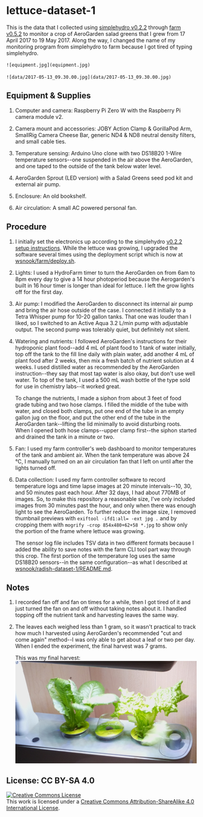 # lettuce-dataset-1

This is the data that I collected using
[simplehydro v0.2.2](https://github.com/wsnook/farm/releases/tag/v0.2.2) through
[farm v0.5.2](https://github.com/wsnook/farm/releases/tag/v0.5.2) to monitor a crop of AeroGarden
salad greens that I grew from 17 April 2017 to 19 May 2017. Along the way, I changed the name of my
monitoring program from simplehydro to farm because I got tired of typing simplehydro.

    ![equipment.jpg](equipment.jpg)

    ![data/2017-05-13_09.30.00.jpg](data/2017-05-13_09.30.00.jpg)

## Equipment & Supplies

1. Computer and camera: Raspberry Pi Zero W with the Raspberry Pi camera module v2.

3. Camera mount and accessories: JOBY Action Clamp & GorillaPod Arm, SmallRig Camera Cheese Bar,
   generic ND4 & ND8 neutral density filters, and small cable ties.

2. Temperature sensing: Arduino Uno clone with two DS18B20 1-Wire temperature sensors--one suspended
   in the air above the AeroGarden, and one taped to the outside of the tank below water level.

4. AeroGarden Sprout (LED version) with a Salad Greens seed pod kit and external air pump.

5. Enclosure: An old bookshelf.

6. Air circulation: A small AC powered personal fan.

## Procedure

1. I initially set the electronics up according to the simplehydro
   [v0.2.2 setup instructions](https://github.com/wsnook/farm/blob/v0.2.2/README.md). While the
   lettuce was growing, I upgraded the software several times using the deployment script which is
   now at [wsnook/farm/deploy.sh](https://github.com/wsnook/farm/blob/master/deploy.sh).

2. Lights: I used a HydroFarm timer to turn the AeroGarden on from 6am to 8pm every day to give a
   14 hour photoperiod because the Aerogarden's built in 16 hour timer is longer than ideal for
   lettuce. I left the grow lights off for the first day.

3. Air pump: I modified the AeroGarden to disconnect its internal air pump and bring the air hose
   outside of the case. I connected it initially to a Tetra Whisper pump for 10-20 gallon tanks.
   That one was louder than I liked, so I switched to an Active Aqua 3.2 L/min pump with adjustable
   output. The second pump was tolerably quiet, but definitely not silent.

4. Watering and nutrients: I followed AeroGarden's instructions for their hydroponic plant food--add
   4 mL of plant food to 1 tank of water initially, top off the tank to the fill line daily with
   plain water, add another 4 mL of plant food after 2 weeks, then mix a fresh batch of nutrient
   solution at 4 weeks. I used distilled water as recommended by the AeroGarden instruction--they
   say that most tap water is also okay, but don't use well water. To top of the tank, I used a
   500 mL wash bottle of the type sold for use in chemistry labs--it worked great.

   To change the nutrients, I made a siphon from about 3 feet of food grade tubing and two hose
   clamps. I filled the middle of the tube with water, and closed both clamps, put one end of the
   tube in an empty gallon jug on the floor, and put the other end of the tube in the AeroGarden
   tank--lifting the lid minimally to avoid disturbing roots. When I opened both hose clamps--upper
   clamp first--the siphon started and drained the tank in a minute or two.

5. Fan: I used my farm controller's web dashboard to monitor temperatures of the tank and ambient
   air. When the tank temperature was above 24 &deg;C, I manually turned on an air circulation fan
   that I left on until after the lights turned off.

6. Data collection: I used my farm controller software to record temperature logs and time lapse
   images at 20 minute intervals--10, 30, and 50 minutes past each hour. After 32 days, I had about
   770MB of images. So, to make this repository a reasonable size, I've only included images from
   30 minutes past the hour, and only when there was enough light to see the AeroGarden. To further
   reduce the image size, I removed thumbnail previews with
   `exiftool -ifd1:all= -ext jpg .`
   and by cropping them with
   `mogrify -crop 854x480+62+58 *.jpg`
   to show only the portion of the frame where lettuce was growing.

   The sensor log file includes TSV data in two different formats because I added the ability to
   save notes with the farm CLI tool part way through this crop. The first portion of the
   temperature log uses the same DS18B20 sensors--in the same configuration--as what I described at
   [wsnook/radish-dataset-1/README.md](https://github.com/wsnook/radish-dataset-1/blob/master/README.md#procedure).

## Notes

1. I recorded fan off and fan on times for a while, then I got tired of it and just turned the fan
   on and off without taking notes about it. I handled topping off the nutrient tank and harvesting
   leaves the same way.

2. The leaves each weighed less than 1 gram, so it wasn't practical to track how much I harvested
   using AeroGarden's recommended "cut and come again" method--I was only able to get about a leaf
   or two per day. When I ended the experiment, the final harvest was 7 grams.

   This was my final harvest:
   ![2017-05-19_15.30.00.jpg](data/2017-05-19_15.30.00.jpg)

## License: CC BY-SA 4.0

<a rel="license" href="http://creativecommons.org/licenses/by-sa/4.0/">
<img alt="Creative Commons License" style="border-width:0" src="https://i.creativecommons.org/l/by-sa/4.0/88x31.png" />
</a><br />This work is licensed under a
<a rel="license" href="http://creativecommons.org/licenses/by-sa/4.0/">Creative
Commons Attribution-ShareAlike 4.0 International License</a>.
